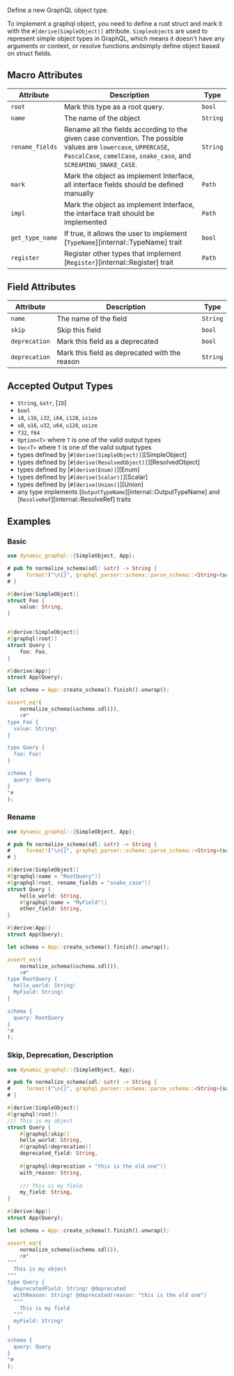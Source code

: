 Define a new GraphQL object type.

To implement a graphql object, you need to define a rust struct and mark it with the `#[derive(SimpleObject)]`
attribute. `Simpleobject`s are used to represent simple object types in GraphQL, which means it doesn't have any
arguments or context, or resolve functions andsimply define object based on struct fields.

## Macro Attributes

| Attribute       | Description                                                                                                                                                                          | Type     |
|-----------------|--------------------------------------------------------------------------------------------------------------------------------------------------------------------------------------|----------|
| `root`          | Mark this type as a root query.                                                                                                                                                      | `bool`   |
| `name`          | The name of the object                                                                                                                                                               | `String` |
| `rename_fields` | Rename all the fields according to the given case convention. The possible values are `lowercase`, `UPPERCASE`, `PascalCase`, `camelCase`, `snake_case`, and `SCREAMING_SNAKE_CASE`. | `String` |
| `mark`          | Mark the object as implement Interface, all interface fields should be defined manually                                                                                              | `Path`   |
| `impl`          | Mark the object as implement Interface, the interface trait should be implemented                                                                                                    | `Path`   | 
| `get_type_name` | If true, it allows the user to implement [`TypeName`][internal::TypeName] trait                                                                                                      | `bool`   |
| `register`      | Register other types that implement [`Register`][internal::Register] trait                                                                                                           | `Path`   |

## Field Attributes

| Attribute       | Description                                   | Type     |
|-----------------|-----------------------------------------------|----------|
| `name`          | The name of the field                         | `String` |
| `skip`          | Skip this field                               | `bool`   |
| `deprecation`   | Mark this field as a deprecated               | `bool`   |
| `deprecation`   | Mark this field as deprecated with the reason | `String` |

## Accepted Output Types

- `String`, `&str`, [`ID`]
- `bool`
- `i8`, `i16`, `i32`, `i64`, `i128`, `isize`
- `u8`, `u16`, `u32`, `u64`, `u128`, `usize`
- `f32`, `f64`
- `Option<T>` where `T` is one of the valid output types
- `Vec<T>` where `T` is one of the valid output types
- types defined by [`#[derive(SimpleObject)]`][SimpleObject]
- types defined by [`#[derive(ResolvedObject)]`][ResolvedObject]
- types defined by [`#[derive(Enum)]`][Enum]
- types defined by [`#[derive(Scalar)]`][Scalar]
- types defined by [`#[derive(Union)]`][Union]
- any type implements [`OutputTypeName`][internal::OutputTypeName] and [`ResolveRef`][internal::ResolveRef] traits

## Examples

### Basic

```rust
use dynamic_graphql::{SimpleObject, App};

# pub fn normalize_schema(sdl: &str) -> String {
#     format!("\n{}", graphql_parser::schema::parse_schema::<String>(sdl).unwrap().to_owned())
# }

#[derive(SimpleObject)]
struct Foo {
    value: String,
}


#[derive(SimpleObject)]
#[graphql(root)]
struct Query {
    foo: Foo,
}

#[derive(App)]
struct App(Query);

let schema = App::create_schema().finish().unwrap();

assert_eq!(
    normalize_schema(&schema.sdl()),
    r#"
type Foo {
  value: String!
}

type Query {
  foo: Foo!
}

schema {
  query: Query
}
"#
);
```

### Rename

```rust
use dynamic_graphql::{SimpleObject, App};

# pub fn normalize_schema(sdl: &str) -> String {
#     format!("\n{}", graphql_parser::schema::parse_schema::<String>(sdl).unwrap().to_owned())
# }

#[derive(SimpleObject)]
#[graphql(name = "RootQuery")]
#[graphql(root, rename_fields = "snake_case")]
struct Query {
    hello_world: String,
    #[graphql(name = "MyField")]
    other_field: String,
}

#[derive(App)]
struct App(Query);

let schema = App::create_schema().finish().unwrap();

assert_eq!(
    normalize_schema(&schema.sdl()),
    r#"
type RootQuery {
  hello_world: String!
  MyField: String!
}

schema {
  query: RootQuery
}
"#
);
```

### Skip, Deprecation, Description

```rust
use dynamic_graphql::{SimpleObject, App};

# pub fn normalize_schema(sdl: &str) -> String {
#     format!("\n{}", graphql_parser::schema::parse_schema::<String>(sdl).unwrap().to_owned())
# }

#[derive(SimpleObject)]
#[graphql(root)]
/// This is my object
struct Query {
    #[graphql(skip)]
    hello_world: String,
    #[graphql(deprecation)]
    deprecated_field: String,
    
    #[graphql(deprecation = "this is the old one")]
    with_reason: String,
    
    /// This is my field
    my_field: String,
}

#[derive(App)]
struct App(Query);

let schema = App::create_schema().finish().unwrap();

assert_eq!(
    normalize_schema(&schema.sdl()),
    r#"
"""
  This is my object
"""
type Query {
  deprecatedField: String! @deprecated
  withReason: String! @deprecated(reason: "this is the old one")
  """
    This is my field
  """
  myField: String!
}

schema {
  query: Query
}
"#
);
```